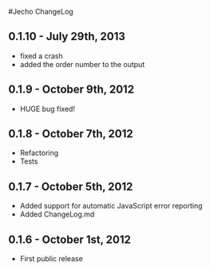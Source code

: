 
#Jecho ChangeLog

0.1.10 - July 29th, 2013
-----

- fixed a crash
- added the order number to the output

0.1.9 - October 9th, 2012
-----

- HUGE bug fixed!

0.1.8 - October 7th, 2012
-----

- Refactoring
- Tests

0.1.7 - October 5th, 2012
-----
- Added support for automatic JavaScript error reporting
- Added ChangeLog.md

0.1.6 - October 1st, 2012
-----
- First public release
